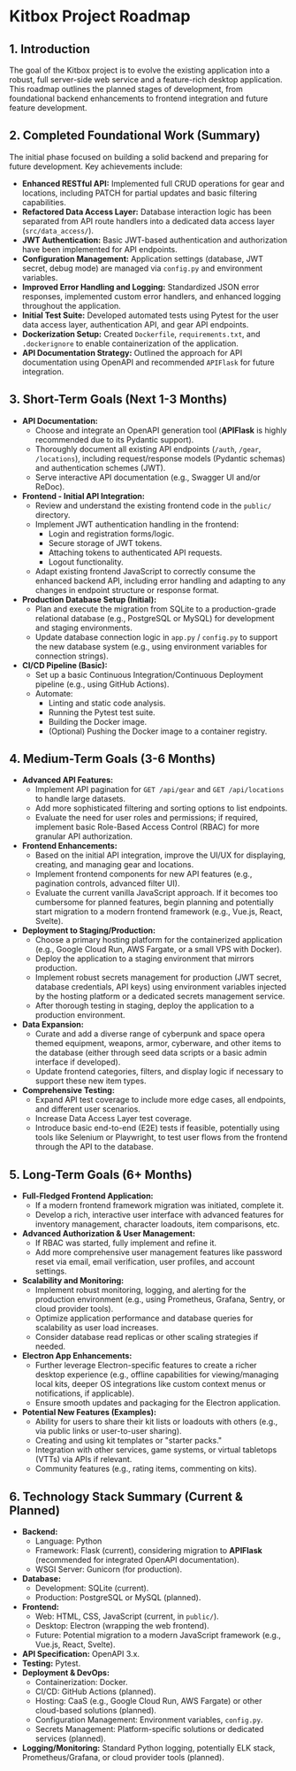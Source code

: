 # Kitbox Project Roadmap

## 1. Introduction

The goal of the Kitbox project is to evolve the existing application into a robust, full server-side web service and a feature-rich desktop application. This roadmap outlines the planned stages of development, from foundational backend enhancements to frontend integration and future feature development.

## 2. Completed Foundational Work (Summary)

The initial phase focused on building a solid backend and preparing for future development. Key achievements include:

-   **Enhanced RESTful API:** Implemented full CRUD operations for gear and locations, including PATCH for partial updates and basic filtering capabilities.
-   **Refactored Data Access Layer:** Database interaction logic has been separated from API route handlers into a dedicated data access layer (`src/data_access/`).
-   **JWT Authentication:** Basic JWT-based authentication and authorization have been implemented for API endpoints.
-   **Configuration Management:** Application settings (database, JWT secret, debug mode) are managed via `config.py` and environment variables.
-   **Improved Error Handling and Logging:** Standardized JSON error responses, implemented custom error handlers, and enhanced logging throughout the application.
-   **Initial Test Suite:** Developed automated tests using Pytest for the user data access layer, authentication API, and gear API endpoints.
-   **Dockerization Setup:** Created `Dockerfile`, `requirements.txt`, and `.dockerignore` to enable containerization of the application.
-   **API Documentation Strategy:** Outlined the approach for API documentation using OpenAPI and recommended `APIFlask` for future integration.

## 3. Short-Term Goals (Next 1-3 Months)

-   **API Documentation:**
    -   Choose and integrate an OpenAPI generation tool (**APIFlask** is highly recommended due to its Pydantic support).
    -   Thoroughly document all existing API endpoints (`/auth`, `/gear`, `/locations`), including request/response models (Pydantic schemas) and authentication schemes (JWT).
    -   Serve interactive API documentation (e.g., Swagger UI and/or ReDoc).
-   **Frontend - Initial API Integration:**
    -   Review and understand the existing frontend code in the `public/` directory.
    -   Implement JWT authentication handling in the frontend:
        -   Login and registration forms/logic.
        -   Secure storage of JWT tokens.
        -   Attaching tokens to authenticated API requests.
        -   Logout functionality.
    -   Adapt existing frontend JavaScript to correctly consume the enhanced backend API, including error handling and adapting to any changes in endpoint structure or response format.
-   **Production Database Setup (Initial):**
    -   Plan and execute the migration from SQLite to a production-grade relational database (e.g., PostgreSQL or MySQL) for development and staging environments.
    -   Update database connection logic in `app.py` / `config.py` to support the new database system (e.g., using environment variables for connection strings).
-   **CI/CD Pipeline (Basic):**
    -   Set up a basic Continuous Integration/Continuous Deployment pipeline (e.g., using GitHub Actions).
    -   Automate:
        -   Linting and static code analysis.
        -   Running the Pytest test suite.
        -   Building the Docker image.
        -   (Optional) Pushing the Docker image to a container registry.

## 4. Medium-Term Goals (3-6 Months)

-   **Advanced API Features:**
    -   Implement API pagination for `GET /api/gear` and `GET /api/locations` to handle large datasets.
    -   Add more sophisticated filtering and sorting options to list endpoints.
    -   Evaluate the need for user roles and permissions; if required, implement basic Role-Based Access Control (RBAC) for more granular API authorization.
-   **Frontend Enhancements:**
    -   Based on the initial API integration, improve the UI/UX for displaying, creating, and managing gear and locations.
    -   Implement frontend components for new API features (e.g., pagination controls, advanced filter UI).
    -   Evaluate the current vanilla JavaScript approach. If it becomes too cumbersome for planned features, begin planning and potentially start migration to a modern frontend framework (e.g., Vue.js, React, Svelte).
-   **Deployment to Staging/Production:**
    -   Choose a primary hosting platform for the containerized application (e.g., Google Cloud Run, AWS Fargate, or a small VPS with Docker).
    -   Deploy the application to a staging environment that mirrors production.
    -   Implement robust secrets management for production (JWT secret, database credentials, API keys) using environment variables injected by the hosting platform or a dedicated secrets management service.
    -   After thorough testing in staging, deploy the application to a production environment.
-   **Data Expansion:**
    -   Curate and add a diverse range of cyberpunk and space opera themed equipment, weapons, armor, cyberware, and other items to the database (either through seed data scripts or a basic admin interface if developed).
    -   Update frontend categories, filters, and display logic if necessary to support these new item types.
-   **Comprehensive Testing:**
    -   Expand API test coverage to include more edge cases, all endpoints, and different user scenarios.
    -   Increase Data Access Layer test coverage.
    -   Introduce basic end-to-end (E2E) tests if feasible, potentially using tools like Selenium or Playwright, to test user flows from the frontend through the API to the database.

## 5. Long-Term Goals (6+ Months)

-   **Full-Fledged Frontend Application:**
    -   If a modern frontend framework migration was initiated, complete it.
    -   Develop a rich, interactive user interface with advanced features for inventory management, character loadouts, item comparisons, etc.
-   **Advanced Authorization & User Management:**
    -   If RBAC was started, fully implement and refine it.
    -   Add more comprehensive user management features like password reset via email, email verification, user profiles, and account settings.
-   **Scalability and Monitoring:**
    -   Implement robust monitoring, logging, and alerting for the production environment (e.g., using Prometheus, Grafana, Sentry, or cloud provider tools).
    -   Optimize application performance and database queries for scalability as user load increases.
    -   Consider database read replicas or other scaling strategies if needed.
-   **Electron App Enhancements:**
    -   Further leverage Electron-specific features to create a richer desktop experience (e.g., offline capabilities for viewing/managing local kits, deeper OS integrations like custom context menus or notifications, if applicable).
    -   Ensure smooth updates and packaging for the Electron application.
-   **Potential New Features (Examples):**
    -   Ability for users to share their kit lists or loadouts with others (e.g., via public links or user-to-user sharing).
    -   Creating and using kit templates or "starter packs."
    -   Integration with other services, game systems, or virtual tabletops (VTTs) via APIs if relevant.
    -   Community features (e.g., rating items, commenting on kits).

## 6. Technology Stack Summary (Current & Planned)

-   **Backend:**
    -   Language: Python
    -   Framework: Flask (current), considering migration to **APIFlask** (recommended for integrated OpenAPI documentation).
    -   WSGI Server: Gunicorn (for production).
-   **Database:**
    -   Development: SQLite (current).
    -   Production: PostgreSQL or MySQL (planned).
-   **Frontend:**
    -   Web: HTML, CSS, JavaScript (current, in `public/`).
    -   Desktop: Electron (wrapping the web frontend).
    -   Future: Potential migration to a modern JavaScript framework (e.g., Vue.js, React, Svelte).
-   **API Specification:** OpenAPI 3.x.
-   **Testing:** Pytest.
-   **Deployment & DevOps:**
    -   Containerization: Docker.
    -   CI/CD: GitHub Actions (planned).
    -   Hosting: CaaS (e.g., Google Cloud Run, AWS Fargate) or other cloud-based solutions (planned).
    -   Configuration Management: Environment variables, `config.py`.
    -   Secrets Management: Platform-specific solutions or dedicated services (planned).
-   **Logging/Monitoring:** Standard Python logging, potentially ELK stack, Prometheus/Grafana, or cloud provider tools (planned).
